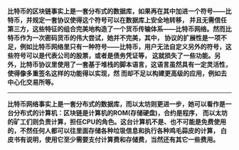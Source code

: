    **比特币的区块链事实上是一套分布式的数据库，如果再在其中加进一个符号——比特币，并规定一套协议使得这个符号可以在数据库上安全地转移，
并且无需信任第三方，这些特征的组合完美地构造了一个货币传输体系——比特币网络。然而比特币作为一次密码货币的伟大尝试，她并不完美，其中，
协议的扩展性是一项不足，例如比特币网络里只有一种符号——比特币，用户无法自定义另外的符号，这些符号可以是代表公司的股票，或者是债务凭证等，
这就损失了一些功能。另外，比特币协议里使用了一套基于堆栈的脚本语言，这语言虽然具有一定灵活性，使得像多重签名这样的功能得以实现，然
而却不足以构建更高级的应用，例如去中心化交易所等。**
***
   **比特币网络事实上是一套分布式的数据库，而以太坊则更进一步，她可以看作是一台分布式的计算机：区块链是计算机的ROM(存储硬盘)，合约是程序，
而以太坊的矿工们则负责计算，担任CPU的角色。这台计算机不是、也不可能是免费使用的，不然任何人都可以往里面存储各种垃圾信息和执行各种鸡毛蒜皮的计算，
白皮书有说明，使用它至少需要支付计算费和存储费，当然还有其它一些费用。**
